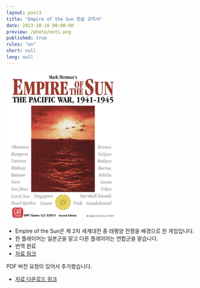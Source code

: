 ```yaml
---
layout: post3
title: "Empire of the Sun 한글 규칙서"
date: 2023-10-18 00:00:00
preview: /photo/eots.png
published: true
rules: "on"
short: null
long: null
---
```


<img src="/photo/eots.png" width="300">

- Empire of the Sun은 제 2차 세계대전 중 태평양 전쟁을 배경으로 한 게임입니다.
- 한 플레이어는 일본군을 맡고 다른 플레이어는 연합군을 맡습니다.
- 번역 완료
- [자료 링크](https://daso-bgg.notion.site/Empire-of-the-Sun-d060553a00ff45a79e434279a33d0404?pvs=4)

PDF 버전 요청이 있어서 추가했습니다.
- [자료 다운로드 링크](https://drive.google.com/file/d/17ME8sSs0E8bhFDX5FnIiMbrO8IH0VEnu/view?usp=sharing)
